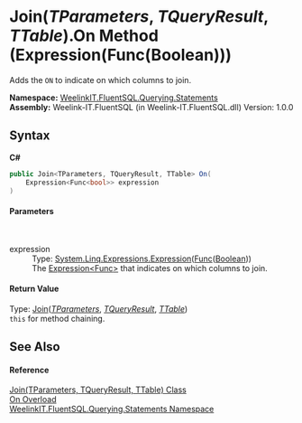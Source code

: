 # Join(*TParameters*, *TQueryResult*, *TTable*).On Method (Expression(Func(Boolean)))
 

Adds the `ON` to indicate on which columns to join.

**Namespace:**&nbsp;<a href="b0392358-8a14-f4ef-0b6f-e6856848b769">WeelinkIT.FluentSQL.Querying.Statements</a><br />**Assembly:**&nbsp;Weelink-IT.FluentSQL (in Weelink-IT.FluentSQL.dll) Version: 1.0.0

## Syntax

**C#**<br />
``` C#
public Join<TParameters, TQueryResult, TTable> On(
	Expression<Func<bool>> expression
)
```


#### Parameters
&nbsp;<dl><dt>expression</dt><dd>Type: <a href="http://msdn2.microsoft.com/en-us/library/bb335710" target="_blank">System.Linq.Expressions.Expression</a>(<a href="http://msdn2.microsoft.com/en-us/library/bb534960" target="_blank">Func</a>(<a href="http://msdn2.microsoft.com/en-us/library/a28wyd50" target="_blank">Boolean</a>))<br />The <a href="http://msdn2.microsoft.com/en-us/library/bb335710" target="_blank">Expression<Func<bool>></a> that indicates on which columns to join.</dd></dl>

#### Return Value
Type: <a href="30b99062-7181-baa6-6302-db25f3edf1fb">Join</a>(<a href="30b99062-7181-baa6-6302-db25f3edf1fb">*TParameters*</a>, <a href="30b99062-7181-baa6-6302-db25f3edf1fb">*TQueryResult*</a>, <a href="30b99062-7181-baa6-6302-db25f3edf1fb">*TTable*</a>)<br />`this` for method chaining.

## See Also


#### Reference
<a href="30b99062-7181-baa6-6302-db25f3edf1fb">Join(TParameters, TQueryResult, TTable) Class</a><br /><a href="88b789ab-e5cf-83e0-714a-210fdc0aad87">On Overload</a><br /><a href="b0392358-8a14-f4ef-0b6f-e6856848b769">WeelinkIT.FluentSQL.Querying.Statements Namespace</a><br />